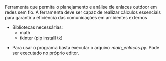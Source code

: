 Ferramenta que permita o planejamento e análise de enlaces outdoor em redes sem fio. A ferramenta deve ser capaz de realizar cálculos essenciais para garantir a eficiência das comunicações em ambientes externos

* Bibliotecas necessárias:
  - math
  - tkinter
  (pip install tk)

- Para usar o programa basta executar o arquivo *main_enlaces.py*. Pode ser executado no próprio editor.
